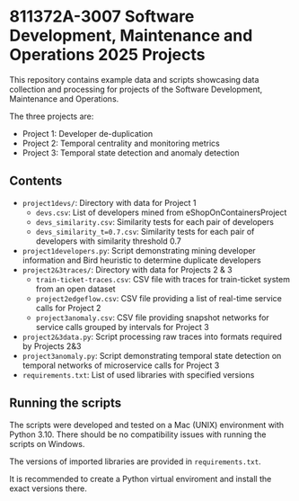 # 811372A-3007 Software Development, Maintenance and Operations 2025 Projects

This repository contains example data and scripts showcasing data collection and processing
for projects of the Software Development, Maintenance and Operations.

The three projects are:

- Project 1: Developer de-duplication
- Project 2: Temporal centrality and monitoring metrics
- Project 3: Temporal state detection and anomaly detection

## Contents

- `project1devs/`: Directory with data for Project 1
  - `devs.csv`: List of developers mined from eShopOnContainersProject
  - `devs_similarity.csv`: Similarity tests for each pair of developers
  - `devs_similarity_t=0.7.csv`: Similarity tests for each pair of developers with similarity threshold 0.7
- `project1developers.py`: Script demonstrating mining developer information and Bird heuristic to determine duplicate developers
- `project2&3traces/`: Directory with data for Projects 2 & 3
  - `train-ticket-traces.csv`: CSV file with traces for train-ticket system from an open dataset
  - `project2edgeflow.csv`: CSV file providing a list of real-time service calls for Project 2
  - `project3anomaly.csv`: CSV file providing snapshot networks for service calls grouped by intervals for Project 3
- `project2&3data.py`: Script processing raw traces into formats required by Projects 2&3
- `project3anomaly.py`: Script demonstrating temporal state detection on temporal networks of microservice calls for Project 3
- `requirements.txt`: List of used libraries with specified versions


## Running the scripts

The scripts were developed and tested on a Mac (UNIX) environment with Python 3.10.
There should be no compatibility issues with running the scripts on Windows.

The versions of imported libraries are provided in `requirements.txt`.

It is recommended to create a Python virtual enviroment and install the exact versions there.